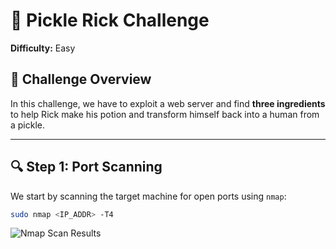 # 🥒 Pickle Rick Challenge  
**Difficulty:** Easy  

## 📝 Challenge Overview  
In this challenge, we have to exploit a web server and find **three ingredients** to help Rick make his potion and transform himself back into a human from a pickle.  

---

## 🔍 Step 1: Port Scanning  

We start by scanning the target machine for open ports using `nmap`:  

```bash
sudo nmap <IP_ADDR> -T4
```
![Nmap Scan Results](images/Nmapscan)

